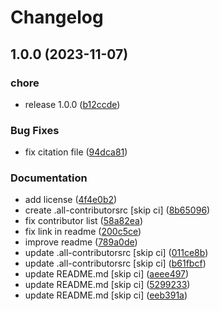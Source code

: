 # Changelog

## 1.0.0 (2023-11-07)


### chore

* release 1.0.0 ([b12ccde](https://github.com/eamico/Psilocybin_fingerprints/commit/b12ccdeaaf4b8b5e23aee7f0af8c31e5bfd3186a))


### Bug Fixes

* fix citation file ([94dca81](https://github.com/eamico/Psilocybin_fingerprints/commit/94dca811cface7aa1caf1d398eede50c913b6303))


### Documentation

* add license ([4f4e0b2](https://github.com/eamico/Psilocybin_fingerprints/commit/4f4e0b211d98eadd365d09e8115a1af1977bfc63))
* create .all-contributorsrc [skip ci] ([8b65096](https://github.com/eamico/Psilocybin_fingerprints/commit/8b6509643f98e8c70fc1805c8cff94f0c7a85558))
* fix contributor list ([58a82ea](https://github.com/eamico/Psilocybin_fingerprints/commit/58a82ea1fed444986e4f672f9363dc1907718cae))
* fix link in readme ([200c5ce](https://github.com/eamico/Psilocybin_fingerprints/commit/200c5ceb80bd5a27439979ee19887153f9be9785))
* improve readme ([789a0de](https://github.com/eamico/Psilocybin_fingerprints/commit/789a0dea228b27cb4c2043e107ee023db5e420c5))
* update .all-contributorsrc [skip ci] ([011ce8b](https://github.com/eamico/Psilocybin_fingerprints/commit/011ce8b1a63aa1e8677b1fd865b46a8871d7b2f6))
* update .all-contributorsrc [skip ci] ([b61fbcf](https://github.com/eamico/Psilocybin_fingerprints/commit/b61fbcf9a93914bd591e76e7e736543a02b2b3ff))
* update README.md [skip ci] ([aeee497](https://github.com/eamico/Psilocybin_fingerprints/commit/aeee49789845c9d5e0dcfbf478510f84ea28b588))
* update README.md [skip ci] ([5299233](https://github.com/eamico/Psilocybin_fingerprints/commit/529923344ce74f3e7953c60e28a0f225fda37b66))
* update README.md [skip ci] ([eeb391a](https://github.com/eamico/Psilocybin_fingerprints/commit/eeb391a2ba83a61e78b7b684d4558a83ac792343))
